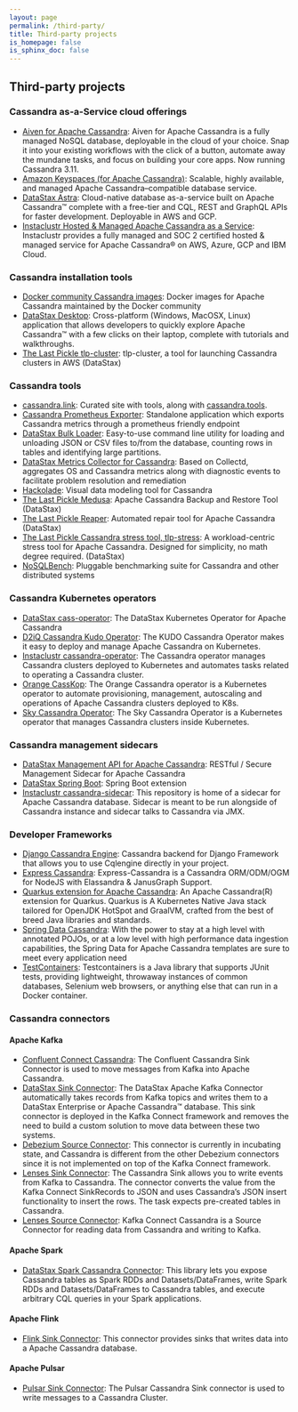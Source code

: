 ```yaml
---
layout: page
permalink: /third-party/
title: Third-party projects 
is_homepage: false
is_sphinx_doc: false
---
```


 Third-party projects
---------

### Cassandra as-a-Service cloud offerings

* [Aiven for Apache Cassandra](https://aiven.io/cassandra): Aiven for Apache Cassandra is a fully managed NoSQL database, deployable in the cloud of your choice.
Snap it into your existing workflows with the click of a button, automate away the mundane tasks, and focus on building your core apps. Now running Cassandra 3.11.
* [Amazon Keyspaces (for Apache Cassandra)](https://aws.amazon.com/keyspaces/): Scalable, highly available, and managed Apache Cassandra–compatible database service.
* [DataStax Astra](https://astra.datastax.com): Cloud-native database as-a-service built on Apache Cassandra™ complete with a free-tier and CQL, REST and GraphQL APIs for faster development. Deployable in AWS and GCP.
* [Instaclustr Hosted & Managed Apache Cassandra as a Service](https://www.instaclustr.com/solutions/managed-apache-cassandra): Instaclustr provides a fully managed and SOC 2 certified hosted & managed service for Apache Cassandra® on AWS, Azure, GCP and IBM Cloud.

### Cassandra installation tools
* [Docker community Cassandra images](https://hub.docker.com/_/cassandra): Docker images for Apache Cassandra maintained by the Docker community
* [DataStax Desktop](https://downloads.datastax.com/#desktop): Cross-platform (Windows, MacOSX, Linux) application that allows developers to quickly explore Apache Cassandra™ with a few clicks on their laptop, complete with tutorials and walkthroughs.
* [The Last Pickle tlp-cluster](https://github.com/thelastpickle/tlp-cluster): tlp-cluster, a tool for launching Cassandra clusters in AWS (DataStax)

### Cassandra tools

 * [cassandra.link](https://cassandra.link): Curated site with tools, along with [cassandra.tools](https://cassandra.tools).
* [Cassandra Prometheus Exporter](https://github.com/criteo/cassandra_exporter): Standalone application which exports Cassandra metrics through a prometheus friendly endpoint
* [DataStax Bulk Loader](https://downloads.datastax.com/#bulk-loader): Easy-to-use command line utility for loading and unloading JSON or CSV files to/from the database, counting rows in tables and identifying large partitions. 
* [DataStax Metrics Collector for Cassandra](https://github.com/datastax/metric-collector-for-apache-cassandra): Based on Collectd, aggregates OS and Cassandra metrics along with diagnostic events to facilitate problem resolution and remediation
* [Hackolade](https://hackolade.com/nosqldb.html#cassandra): Visual data modeling tool for Cassandra
* [The Last Pickle Medusa](https://github.com/thelastpickle/cassandra-medusa): Apache Cassandra Backup and Restore Tool (DataStax)
* [The Last Pickle Reaper](https://github.com/thelastpickle/cassandra-reaper): Automated repair tool for Apache Cassandra  (DataStax)
* [The Last Pickle Cassandra stress tool, tlp-stress](https://github.com/thelastpickle/tlp-stress): A workload-centric stress tool for Apache Cassandra. Designed for simplicity, no math degree required. (DataStax)
* [NoSQLBench](https://github.com/nosqlbench/nosqlbench): Pluggable benchmarking suite for Cassandra and other distributed systems

### Cassandra Kubernetes operators

* [DataStax cass-operator](https://github.com/datastax/cass-operator): The DataStax Kubernetes Operator for Apache Cassandra
* [D2iQ Cassandra Kudo Operator](https://github.com/mesosphere/kudo-cassandra-operator): The KUDO Cassandra Operator makes it easy to deploy and manage Apache Cassandra on Kubernetes.
* [Instaclustr cassandra-operator](https://github.com/instaclustr/cassandra-operator): The Cassandra operator manages Cassandra clusters deployed to Kubernetes and automates tasks related to operating a Cassandra cluster.
* [Orange CassKop](https://orange-opensource.github.io/casskop/): The Orange Cassandra operator is a Kubernetes operator to automate provisioning, management, autoscaling and operations of Apache Cassandra clusters deployed to K8s.
* [Sky Cassandra Operator](https://github.com/sky-uk/cassandra-operator): The Sky Cassandra Operator is a Kubernetes operator that manages Cassandra clusters inside Kubernetes.

### Cassandra management sidecars

* [DataStax Management API for Apache Cassandra](https://github.com/datastax/management-api-for-apache-cassandra): RESTful / Secure Management Sidecar for Apache Cassandra
* [DataStax Spring Boot](https://github.com/datastax/spring-boot): Spring Boot extension
* [Instaclustr cassandra-sidecar](https://github.com/instaclustr/cassandra-sidecar): This repository is home of a sidecar for Apache Cassandra database. Sidecar is meant to be run alongside of Cassandra instance and sidecar talks to Cassandra via JMX.

### Developer Frameworks

* [Django Cassandra Engine](http://r4fek.github.io/django-cassandra-engine/): Cassandra backend for Django Framework that allows you to use Cqlengine directly in your project.
* [Express Cassandra](https://express-cassandra.readthedocs.io/en/stable/): Express-Cassandra is a Cassandra ORM/ODM/OGM for NodeJS with Elassandra & JanusGraph Support.
* [Quarkus extension for Apache Cassandra](https://quarkus.io/guides/cassandra): An Apache Cassandra(R) extension for Quarkus. Quarkus is A Kubernetes Native Java stack tailored for OpenJDK HotSpot and GraalVM, crafted from the best of breed Java libraries and standards.
* [Spring Data Cassandra](https://spring.io/projects/spring-data-cassandra): With the power to stay at a high level with annotated POJOs, or at a low level with high performance data ingestion capabilities, the Spring Data for Apache Cassandra templates are sure to meet every application need
* [TestContainers](https://www.testcontainers.org/modules/databases/cassandra/): Testcontainers is a Java library that supports JUnit tests, providing lightweight, throwaway instances of common databases, Selenium web browsers, or anything else that can run in a Docker container.

### Cassandra connectors 

#### Apache Kafka

* [Confluent Connect Cassandra](https://www.confluent.io/hub/confluentinc/kafka-connect-cassandra): The Confluent Cassandra Sink Connector is used to move messages from Kafka into Apache Cassandra.
* [DataStax Sink Connector](https://downloads.datastax.com/#akc): The DataStax Apache Kafka Connector automatically takes records from Kafka topics and writes them to a DataStax Enterprise or Apache Cassandra™ database. This sink connector is deployed in the Kafka Connect framework and removes the need to build a custom solution to move data between these two systems. 
* [Debezium Source Connector](https://github.com/debezium/debezium-incubator/tree/master/debezium-connector-cassandra): This connector is currently in incubating state, and Cassandra is different from the other Debezium connectors since it is not implemented on top of the Kafka Connect framework. 
* [Lenses Sink Connector](https://docs.lenses.io/connectors/sink/cassandra.html): The Cassandra Sink allows you to write events from Kafka to Cassandra. The connector converts the value from the Kafka Connect SinkRecords to JSON and uses Cassandra’s JSON insert functionality to insert the rows. The task expects pre-created tables in Cassandra.
* [Lenses Source Connector](https://docs.lenses.io/connectors/source/cassandra.html): Kafka Connect Cassandra is a Source Connector for reading data from Cassandra and writing to Kafka.

#### Apache Spark

* [DataStax Spark Cassandra Connector](https://github.com/datastax/spark-cassandra-connector): This library lets you expose Cassandra tables as Spark RDDs and Datasets/DataFrames, write Spark RDDs and Datasets/DataFrames to Cassandra tables, and execute arbitrary CQL queries in your Spark applications.

#### Apache Flink

* [Flink Sink Connector](https://ci.apache.org/projects/flink/flink-docs-stable/dev/connectors/cassandra.html): This connector provides sinks that writes data into a Apache Cassandra database.

#### Apache Pulsar

* [Pulsar Sink Connector](https://pulsar.apache.org/docs/en/io-quickstart/#connect-pulsar-to-cassandra): The Pulsar Cassandra Sink connector is used to write messages to a Cassandra Cluster.
